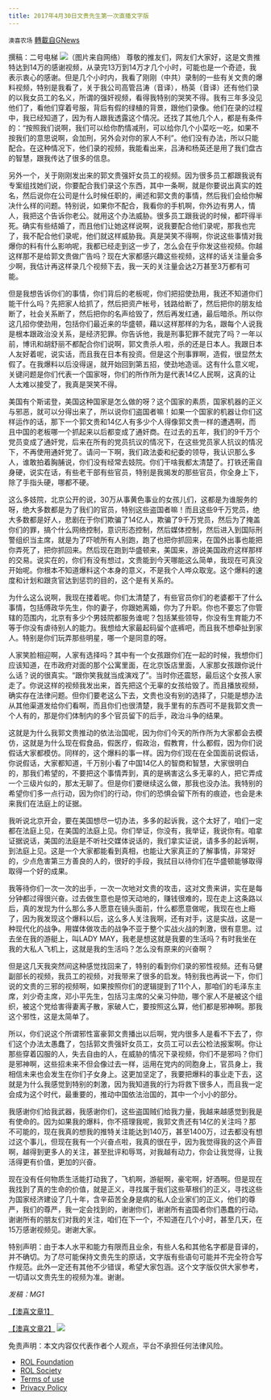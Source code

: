```yaml
---
title: 2017年4月30日文贵先生第一次直播文字版
---
```

`澳喜农场` [轉載自GNews](https://gnews.org/zh-hans/1620704/)

撰稿：二号电梯
![](https://assets.gnews.org/wp-content/uploads/2021/10/271-2.png)（图片来自网络）
尊敬的推友们，网友们大家好，这是文贵推特达到14万的感谢视频，从录完13万到14万才几个小时，可能也是一个奇迹，我表示衷心的感谢。但是几个小时内，我看了刚刚（中共）录制的一些有关文贵的爆料视频，特别是我看了，关于我公司高管吕涛（音译），杨英（音译）还有他们录的以我女员工的名义，所谓的强奸视频，看得我特别的哭笑不得。我有三年多没见他们了，看他们穿着号服，背后有假的绿植的背景，跟他们录像。他们在录的过程中，我已经知道了，因为有人跟我透露这个情况。还找了其他几个人，都是有条件的：“按照我们说啊，我们可以给你酌情减刑，可以给你几个小菜吃一吃，如果不按我们的意思说啊，会加刑，另外会对你的家人不利”。他们没有办法，所以只能配合。在这种情况下，他们录的视频，我能看出来，吕涛和杨英还是用了我们盘古的智慧，跟我传达了很多的信息。

另外一个，关于刚刚发出来的郭文贵强奸女员工的视频。因为很多员工都跟我说有专案组找她们说，你要配合我们录这个东西，其中一条啊，就是你要说出真实的姓名，然后说你在公司是什么时候任职的，阐述和郭文贵的事情，然后我们会给你解决什么样的问题。特别说，如果你不配合，我看你的手机啊，你外边有男人，情人，我把这个告诉你老公。就用这个办法威胁。很多员工跟我说的时候，都吓得半死。确实有些结婚了，而且他们让她这样说啊，说我要配合他们录呢，那我也完了，我不配合他们录呢，他们就这样威胁我。真是哭笑不得啊，你说这些事情对我爆你的料有什么影响呢，我都已经走到这一步了，怎么会在乎你发这些视频。你越这样那不是给郭文贵做广告吗？现在大家都感兴趣这些视频，这样的话关注量会多少啊，我估计再这样录几个视频下去，我一天的关注量会达2万甚至3万都有可能。

但是我想告诉你们的事情，你们背后的老板呢，你们把招使劲用，我还不知道你们能干什么吗？先把家人给抓了，然后把资产帐号，钱路给断了，然后把你的朋友给断了，社会关系断了，然后把你的名声给毁了，然后再发红通，最后暗杀。所以你这几招你使劲用，包括你们最近来的华盛顿，藉以这样那样的为名，跟每个人说我是根本跟政治没关系，是经济犯罪。你告诉他，我是刑事犯罪不就完了吗？一年以前，博讯和胡舒丽不都配合你们说啊，郭文贵杀人啦，杀的还是日本人。我跟日本人友好着呢，说实话，而且我在日本有投资。但是这个刑事罪啊，造假，很显然太假了。在我爆料以后没得逞，就开始回到第五招，使劲地造谣。这有什么意义呢，关键问题是你们代表一个国家呀，你们的所作所为是代表14亿人民啊，这真的让人太难以接受了，我真是哭笑不得。

美国有个斯诺登，美国这种国家是怎么做的呀？这个国家的素质，国家机器的正义与邪恶，就可以分得出来了，所以说你们盗国者嘛！如果一个国家的机器让你们这样运作的话，那下一个郭文贵和14亿人有多少个人得像郭文贵一样的遭遇啊，而且中国的老板哪一个抓起来以后都变成了通奸商。在过去的五年，我们的9千万个党员变成了通奸党，后来在所有的党员抗议的情况下，在这些党员家人抗议的情况下，不再使用通奸党了。请问一下啊，我们政法委和纪委的领导，我认识那么多人，谁敢拍着胸脯说，你们没有经常去妓院。你们干啥我都太清楚了。打铁还需自身硬，说实在话，有些老干部有些官员，特别是我揭发的那些官员，你全身上下，除了手指头硬，哪都不硬。

这么多妓院，北京公开的说，30万从事黄色事业的女孩儿们，这都是为谁服务的呀，绝大多数都是为了我们的官员，特别这些盗国者嘛！而且这些9千万党员，绝大多数都是好人，悲剧在于你们欺骗了14亿人，欺骗了9千万党员，然后为了掩盖你们的罪，搞个什么网络控制，意识形态控制，然后媒体控制，然后进入到国际刑警组织当主席，就是为了吓唬所有人别跑，跑了也把你抓回来，在国外出事也能把你弄死了，把你抓回来。然后现在跑到华盛顿来，美国来，游说美国政府这样那样的交易。说实在的，你们有没有想过，文贵能到今天哪能这么简单，我现在可真没开始呢。你根本不知道爆料这个本身的意义，不是我个人哗众取宠。这个爆料的速度和计划和跟贪官达到惩罚的目的，这个是有关系的。

为什么这么说啊，我现在搂着呢。你们太清楚了，有些官员你们的老婆都干了什么事情，包括傅政华先生，你的妻子，你跟她离婚，你为了升职。你也不要忘了你管辖的范围内，北京有多少个男妓院都服务谁呢？包括某些领导，你没有生育能力不等于你没有虐待别人的能力。我想给大家最起码留个底裤吧，而且我不想牵扯到家人。特别是你们玩弄那些明星，哪一个是同意的呀。

人家笑脸相迎啊，人家有选择吗？其中有一个女孩跟你们在一起的时候，我想你们应该知道，在市政府对面的那个公寓里面，在北京饭店里面，人家那女孩跟你说什么话？说的很真实。“跟你笑我就当成演戏了”。当时你还震怒，最后这个女孩人家走了。你说这样的视频我发出来，首先把这个无辜的女孩给毁了。而且播放视频，确实存在法律问题。但你们要老这么下去，文贵也没有别的选择了，只能是想办法从其他渠道发给你们看啊，而且你们也很清楚，我手里有的东西可不是我郭文贵一个人有的，那是你们体制内的多个官员留下的后手，政治斗争的结果。

这就是为什么我郭文贵推动的依法治国呢，因为你们今天的所作所为大家都会去模仿，这就是为什么现在假食品，假医疗，假政治，假教育，什么都假，因为你们说假话大家都模仿。同样的，这个爆料的事一样。因为你们现在在全国面前说假话，你说假话，大家都知道，千万别小看了中国14亿人的智商和智慧，大家很明白的，那我们希望的，不要把这个事情弄到，真的是祸害这么多无辜的人，把它弄成一个三级片似的，那太无聊了。但是你们要继续这么做，那我也没办法。我特别的希望你们多一点行动，因为你们的行动，你们的恐惧会留下所有的痕迹，也会是未来我们在法庭上的证据。

我听说北京开会，要在美国想尽一切办法，多多的起诉我，这个太好了，咱们一定都在法庭上见，在美国的法庭上见。你们举证，你没有，我举证，我说你有。咱拿证据说话，美国的法庭是不听社交媒体说话的，我们拿实证说，请多多的起诉啊，到法庭上见。这是一个大家都能看到真相，也能让大家真正的了解事情，非常好的，少点危害第三方善良的人的，很好的手段，我拭目以待你们在华盛顿能够取得取得一个好的成果。

我等待你们一次一次的出手，一次一次地对文贵的攻击，这对文贵来讲，实在是每分钟都过得很兴奋。过去做生意也是惊天动地的，赚钱很难的，现在走上这条路以后，真的发现为什么那么多人愿意在镜头面前，什么都愿意做呢，我现在也上瘾了，因为我发现这个爆料以后，这么多人关注我啊，还有对手，这是实战，这是一种现代化的战争。用媒体做攻击的战争不亚于整个实战火战的刺激，很有意思。过去坐在我的游艇上，叫LADY MAY，我老是想这就是我要的生活吗？有时我坐在我的大私人飞机上，这就是我的生活吗？怎么没有原来的兴奋啊？

但是这几天我突然间这种感觉找回来了，特别的看到你们录的邪性视频。还有马健副部长的视频，我员工的视频，对我带来了很多的启发。特别我也再说一下，你们说的文贵的三邪的视频啊，如果按照你们的逻辑提到了11个人，那咱们的毛泽东主席，刘少奇主席，邓小平先生，包括习主席的父亲习仲勋，哪个家人不是被这个组织，被这个党给害得妻离子散，家破人亡，要按照这么算，他们都是邪神啊。那我这个邪性，这是太简单了。

所以，你们说这个所谓邪性富豪郭文贵播出以后啊，党内很多人是看不下去了，你们这个办法太愚蠢了，包括郭文贵强奸女员工，女员工可以去公检法报案啊。你让那些穿着囚服的人，失去自由的人，在威胁的情况下录视频，你们不是邪吗？你们是邪神啊，这些招未来不但会像过去一样，运用在党内的同胞身上，官员身上，我相信未来也会发生在你们子女身上。这更加坚定了，我要把爆料的事业走下去，这就是为什么我感觉到特别的刺激，因为我知道我的行为将救下很多人，而且我一定会成为这个时代，最重要的，推动中国依法治国的，其中一个小小的部分。

我感谢你们给我武器，我感谢你们，这些盗国贼们给我力量，我越来越感觉到我是有使命的。因为如果我的爆料，你不搭理我呢，我郭文贵还有14亿的关注吗？那不可能的，现在我真的想我的推特关注能达到140万，甚至1400万，过去都没有想过这个事儿，但现在我有一个兴奋点啦，我真的很在乎，因为我觉得我的这个声音啊，越得到更多人的关注，甚至批评和辱骂，对我越有动力，你会让我觉得，让我活得更有价值，更加的兴奋。

现在没有任何物质生活能打动我了，飞机啊，游艇啊，豪宅啊，好酒啊。但是现在我找到了真的生命的价值，就是正义，寻找属于我们这些草根们的正义，寻找这些为国家经济建设了几十年，含辛茹苦全身是病的私人企业家们的正义，他们的尊严，我们的尊严，我一定会找到的，谢谢你们，谢谢所有盗国者你们愚蠢的行动。谢谢所有的朋友们对我的关注，咱们在下一个，不知道在几个小时，甚至几天，在15万感谢视频见。谢谢大家。

特别声明：由于本人水平和能力有限而且业余，有些人名和其他名字都是音译的，并不确切。为了尽可能保持文贵先生的原话，文字版有些语句可能并不完全符合写作规范。此外一定还有其他不少错误，希望大家包涵。这个文字版仅供大家参考，一切请以文贵先生的视频为准。谢谢。

*发稿：MG1*

[【澳喜文章1】](https://gnews.org/zh-hans/author/aujenny/)

[【澳喜文章2】](https://gnews.org/zh-hans/author/himalaya-australia/)
![](https://assets.gnews.org/wp-content/uploads/2021/10/澳喜图标2-1.jpg)
 

免责声明：本文内容仅代表作者个人观点，平台不承担任何法律风险。

- [ROL Foundation](https://rolfoundation.org/)
- [ROL Society](https://rolsociety.org/)
- [Terms of use](https://gnews.org/terms-of-use-3/)
- [Privacy Policy](https://gnews.org/privacy-policy/)
